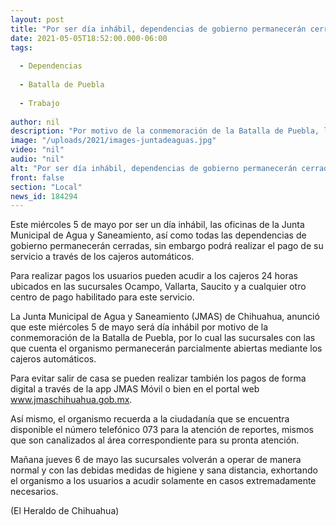```yaml
---
layout: post
title: "Por ser día inhábil, dependencias de gobierno permanecerán cerradas"
date: 2021-05-05T18:52:00.000-06:00
tags:
  
  - Dependencias
  
  - Batalla de Puebla
  
  - Trabajo
  
author: nil
description: "Por motivo de la conmemoración de la Batalla de Puebla, las operaciones se retomarán el jueves 6 de mayo"
image: "/uploads/2021/images-juntadeaguas.jpg"
video: "nil"
audio: "nil"
alt: "Por ser día inhábil, dependencias de gobierno permanecerán cerradas"
front: false
section: "Local"
news_id: 184294
---
```


Este miércoles 5 de mayo por ser un día inhábil, las oficinas de la Junta Municipal de Agua y Saneamiento, así como todas las dependencias de gobierno permanecerán cerradas, sin embargo podrá realizar el pago de su servicio a través de los cajeros automáticos.

Para realizar pagos los usuarios pueden acudir a los cajeros 24 horas ubicados en las sucursales Ocampo, Vallarta, Saucito y a cualquier otro centro de pago habilitado para este servicio.

La Junta Municipal de Agua y Saneamiento (JMAS) de Chihuahua, anunció que este miércoles 5 de mayo será día inhábil por motivo de la conmemoración de la Batalla de Puebla, por lo cual las sucursales con las que cuenta el organismo permanecerán parcialmente abiertas mediante los cajeros automáticos.

Para evitar salir de casa se pueden realizar también los pagos de forma digital a través de la app JMAS Móvil o bien en el portal web www.jmaschihuahua.gob.mx.

Así mismo, el organismo recuerda a la ciudadanía que se encuentra disponible el número telefónico 073 para la atención de reportes, mismos que son canalizados al área correspondiente para su pronta atención.

Mañana jueves 6 de mayo las sucursales volverán a operar de manera normal y con las debidas medidas de higiene y sana distancia, exhortando el organismo a los usuarios a acudir solamente en casos extremadamente necesarios.

(El Heraldo de Chihuahua)
